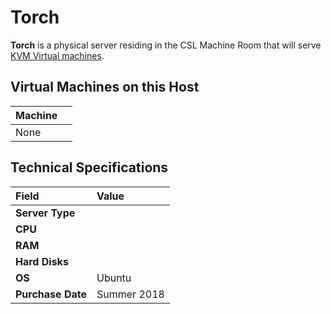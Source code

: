 # Torch

**Torch** is a physical server residing in the CSL Machine Room that will serve [KVM Virtual machines](https://github.com/tjcsl/gitbook/tree/a0d3e88ac53c5f4ebbf8627d3df9afe8f9fdd3e7/machines/services/virtual-machines/README.md).

## Virtual Machines on this Host

| Machine |  |
| :--- | :--- |
| None |  |

## Technical Specifications

| **Field** | Value |
| :--- | :--- |
| **Server Type** |  |
| **CPU** |  |
| **RAM** |  |
| **Hard Disks** |  |
| **OS** | Ubuntu |
| **Purchase Date** | Summer 2018 |

